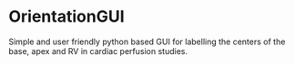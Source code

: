 # OrientationGUI
Simple and user friendly python based GUI for labelling the centers of the base, apex and RV in cardiac perfusion studies.
